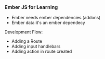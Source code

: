 ### Ember JS for Learning

- Ember needs ember dependencies (addons)
- Ember data it's an ember dependecy

Development Flow:

  - Adding a Route
  - Adding input handlebars
  - Adding action in route created
